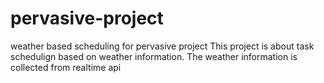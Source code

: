 # pervasive-project
weather based scheduling for pervasive project
This project is about task schedulign based on weather information.
The weather information is collected from realtime api
